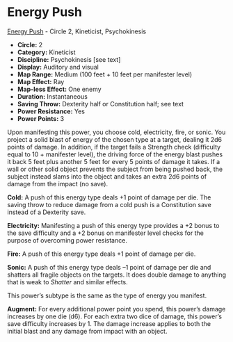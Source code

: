 # Energy Push

[Energy Push](/Psionics/E/EnergyPush.md) - Circle 2, Kineticist, Psychokinesis

- **Circle:** 2
- **Category:** Kineticist
- **Discipline:** Psychokinesis [see text]
- **Display:** Auditory and visual
- **Map Range:** Medium (100 feet + 10 feet per manifester level)
- **Map Effect:** Ray
- **Map-less Effect:** One enemy
- **Duration:** Instantaneous
- **Saving Throw:** Dexterity half or Constitution half; see text
- **Power Resistance:** Yes
- **Power Points:** 3

Upon manifesting this power, you choose cold, electricity, fire, or sonic. You project a solid blast of energy of the chosen type at a target, dealing it 2d6 points of damage. In addition, if the target fails a Strength check (difficulty equal to 10 + manifester level), the driving force of the energy blast pushes it back 5 feet plus another 5 feet for every 5 points of damage it takes. If a wall or other solid object prevents the subject from being pushed back, the subject instead slams into the object and takes an extra 2d6 points of damage from the impact (no save).

**Cold:** A push of this energy type deals +1 point of damage per die. The saving throw to reduce damage from a cold push is a Constitution save instead of a Dexterity save.

**Electricity:** Manifesting a push of this energy type provides a +2 bonus to the save difficulty and a +2 bonus on manifester level checks for the purpose of overcoming power resistance.

**Fire:** A push of this energy type deals +1 point of damage per die.

**Sonic:** A push of this energy type deals –1 point of damage per die and shatters all fragile objects on the targets. It does double damage to anything that is weak to *Shatter* and similar effects.

This power’s subtype is the same as the type of energy you manifest. 

**Augment:** For every additional power point you spend, this power’s damage increases by one die (d6). For each extra two dice of damage, this power’s save difficulty increases by 1. The damage increase applies to both the initial blast and any damage from impact with an object.
